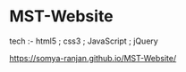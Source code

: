 # MST-Website
tech :- html5 ; css3 ; JavaScript ; jQuery

https://somya-ranjan.github.io/MST-Website/
